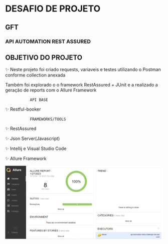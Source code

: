 #  DESAFIO DE PROJETO  #

## GFT ##

### API AUTOMATION REST ASSURED ###

## OBJETIVO DO PROJETO ##

✨ Neste projeto foi criado requests, variaveis e testes utilizando o Postman conforme collection anexada 

Também foi explorado o o framework RestAssured + JUnit e a realizado a geração de  reports com o Allure Framework



               API BASE
✨ Restful-booker

               FRAMEWORKS/TOOLS
✨ RestAssured

✨ Json Server(Javascript)

✨ Intellij e Visual Studio Code

✨ Allure Framework




![img.png](img.png)